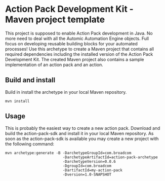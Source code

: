 # Action Pack Development Kit - Maven project template
This project is supposed to enable Action Pack development in Java. No more need to deal with all the Automic Automation Engine objects. Full focus on developing reusable building blocks for your automated processes! Use this archetype to create a Maven project that contains all required dependencies including the installed version of the Action Pack Development Kit. The created Maven project also contains a sample implementation of an action pack and an action.

## Build and install 
Build in install the archetype in your local Maven repository.

```
mvn install
```

## Usage

This is probably the easiest way to create a new action pack. Download and build the action-pack-sdk and install it in your local Maven repository. As soon as the action-pack-sdk is available you may create a new project with the following command:

```
mvn archetype:generate -B -DarchetypeGroupId=com.broadcom 
                          -DarchetypeArtifactId=action-pack-archetype 
                          -DarchetypeVersion=0.0.6 
                          -DgroupId=com.broadcom 
                          -DartifactId=my-action-pack 
                          -Dversion=1.0-SNAPSHOT
```
